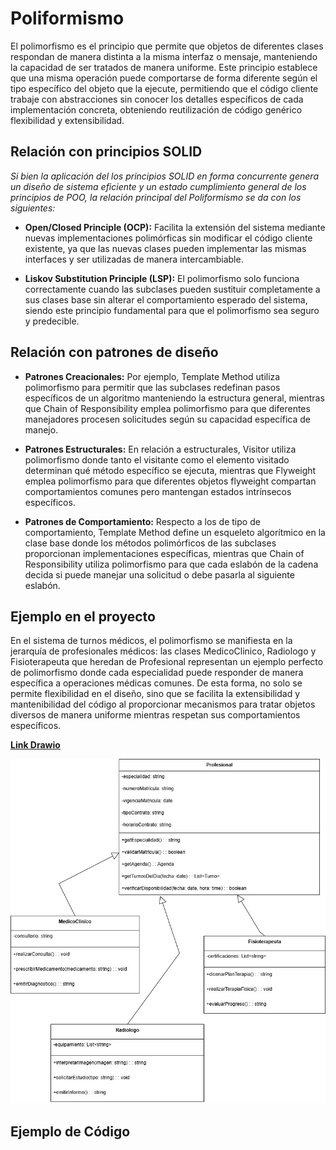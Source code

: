 # Poliformismo

El polimorfismo es el principio que permite que objetos de diferentes clases respondan de manera distinta a la misma interfaz o mensaje, manteniendo la capacidad de ser tratados de manera uniforme. Este principio establece que una misma operación puede comportarse de forma diferente según el tipo específico del objeto que la ejecute, permitiendo que el código cliente trabaje con abstracciones sin conocer los detalles específicos de cada implementación concreta, obteniendo reutilización de código genérico flexibilidad y extensibilidad. 

## Relación con principios SOLID

*Si bien la aplicación del los principios SOLID en forma concurrente genera un diseño de sistema eficiente y un estado cumplimiento general de los principios de POO, la relación principal del Poliformismo se da con los siguientes:*

+ **Open/Closed Principle (OCP):** Facilita la extensión del sistema mediante nuevas implementaciones polimórficas sin modificar el código cliente existente, ya que las nuevas clases pueden implementar las mismas interfaces y ser utilizadas de manera intercambiable.

+ **Liskov Substitution Principle (LSP):** El polimorfismo solo funciona correctamente cuando las subclases pueden sustituir completamente a sus clases base sin alterar el comportamiento esperado del sistema, siendo este principio fundamental para que el polimorfismo sea seguro y predecible.

## Relación con patrones de diseño

+ **Patrones Creacionales:** Por ejemplo, Template Method utiliza polimorfismo para permitir que las subclases redefinan pasos específicos de un algoritmo manteniendo la estructura general, mientras que Chain of Responsibility emplea polimorfismo para que diferentes manejadores procesen solicitudes según su capacidad específica de manejo.

+ **Patrones Estructurales:** En relación a estructurales, Visitor utiliza polimorfismo donde tanto el visitante como el elemento visitado determinan qué método específico se ejecuta, mientras que Flyweight emplea polimorfismo para que diferentes objetos flyweight compartan comportamientos comunes pero mantengan estados intrínsecos específicos.

+ **Patrones de Comportamiento:** Respecto a los de tipo de comportamiento, Template Method define un esqueleto algorítmico en la clase base donde los métodos polimórficos de las subclases proporcionan implementaciones específicas, mientras que Chain of Responsibility utiliza polimorfismo para que cada eslabón de la cadena decida si puede manejar una solicitud o debe pasarla al siguiente eslabón.

## Ejemplo en el proyecto

En el sistema de turnos médicos, el polimorfismo se manifiesta en la jerarquía de profesionales médicos: las clases MedicoClinico, Radiologo y Fisioterapeuta que heredan de Profesional representan un ejemplo perfecto de polimorfismo donde cada especialidad puede responder de manera específica a operaciones médicas comunes. De esta forma, no solo se permite flexibilidad en el diseño, sino que se facilita la extensibilidad y mantenibilidad del código al proporcionar mecanismos para tratar objetos diversos de manera uniforme mientras respetan sus comportamientos específicos.

[**Link Drawio**](https://drive.google.com/file/d/1y0vTbJRasJFrk-96eqUQ9xebRLURWaHm/view?usp=sharing)

![Ejemplo_Poliformismo](imagenes/EJEMPLO_POLIFORMISMO.jpg)

## Ejemplo de Código
